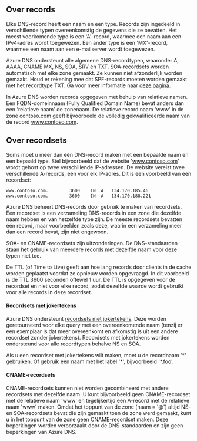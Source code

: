 ## Over records

Elke DNS-record heeft een naam en een type. Records zijn ingedeeld in verschillende typen overeenkomstig de gegevens die ze bevatten. Het meest voorkomende type is een 'A'-record, waarmee een naam aan een IPv4-adres wordt toegewezen. Een ander type is een 'MX'-record, waarmee een naam aan een e-mailserver wordt toegewezen.

Azure DNS ondersteunt alle algemene DNS-recordtypen, waaronder A, AAAA, CNAME MX, NS, SOA, SRV en TXT. SOA-recordsets worden automatisch met elke zone gemaakt. Ze kunnen niet afzonderlijk worden gemaakt. Houd er rekening mee dat SPF-records moeten worden gemaakt met het recordtype TXT. Ga voor meer informatie naar [deze pagina](http://tools.ietf.org/html/rfc7208#section-3.1).

In Azure DNS worden records opgegeven met behulp van relatieve namen. Een FQDN-domeinnaam (Fully Qualified Domain Name) bevat anders dan een 'relatieve naam' de zonenaam. De relatieve record naam 'www' in de zone contoso.com geeft bijvoorbeeld de volledig gekwalificeerde naam van de record www.contoso.com.

## Over recordsets

Soms moet u meer dan één DNS-record maken met een bepaalde naam en een bepaald type. Stel bijvoorbeeld dat de website 'www.contoso.com' wordt gehost op twee verschillende IP-adressen. De website vereist twee verschillende A-records, één voor elk IP-adres. Dit is een voorbeeld van een recordset:

    www.contoso.com.        3600    IN  A   134.170.185.46
    www.contoso.com.        3600    IN  A   134.170.188.221

Azure DNS beheert DNS-records door gebruik te maken van recordsets. Een recordset is een verzameling DNS-records in een zone die dezelfde naam hebben en van hetzelfde type zijn. De meeste recordsets bevatten één record, maar voorbeelden zoals deze, waarin een verzameling meer dan een record bevat, zijn niet ongewoon.

SOA- en CNAME-recordsets zijn uitzonderingen. De DNS-standaarden staan het gebruik van meerdere records met dezelfde naam voor deze typen niet toe.

De TTL (of Time to Live) geeft aan hoe lang records door clients in de cache worden geplaatst voordat ze opnieuw worden opgevraagd. In dit voorbeeld is de TTL 3600 seconden oftewel 1 uur. De TTL is opgegeven voor de recordset en niet voor elke record, zodat dezelfde waarde wordt gebruikt voor alle records in deze recordset.

#### Recordsets met jokertekens

Azure DNS ondersteunt [recordsets met jokertekens](https://en.wikipedia.org/wiki/Wildcard_DNS_record). Deze worden geretourneerd voor elke query met een overeenkomende naam (tenzij er een exemplaar is dat meer overeenkomt en afkomstig is uit een andere recordset zonder jokertekens). Recordsets met jokertekens worden ondersteund voor alle recordtypen behalve NS en SOA.  

Als u een recordset met jokertekens wilt maken, moet u de recordnaam '\*' gebruiken. Of gebruik een naam met het label '\*', bijvoorbeeld '\*.foo'.

#### CNAME-recordsets

CNAME-recordsets kunnen niet worden gecombineerd met andere recordsets met dezelfde naam. U kunt bijvoorbeeld geen CNAME-recordset met de relatieve naam 'www' en tegelijkertijd een A-record met de relatieve naam 'www' maken. Omdat het toppunt van de zone (naam = '@') altijd NS- en SOA-recordsets bevat die zijn gemaakt toen de zone werd gemaakt, kunt u in het toppunt van de zone geen CNAME-recordset maken. Deze beperkingen worden veroorzaakt door de DNS-standaarden en zijn geen beperkingen van Azure DNS.


<!--HONumber=Sep16_HO3-->


